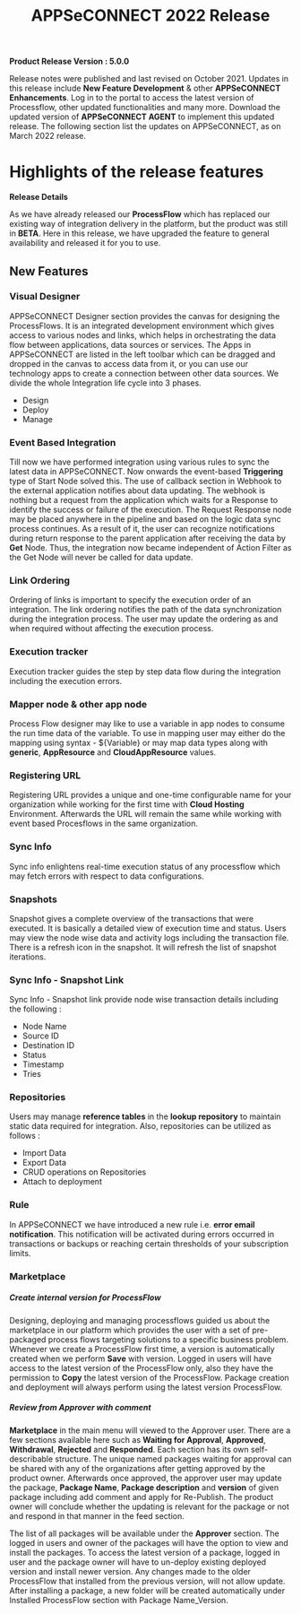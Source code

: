 ﻿---
title: "APPSeCONNECT 2022 Release"
description: "Experience the power of automation and integration modernization with the lastest features of APPSeCONNECT and its enhancements."
keywords: "product release version 5.0.0, latest features, latest release"
toc: true
tag: developers
category: "release-notes"
menus: 
    AECreleasenotes:
        title: "2022"
        weight: 1
        icon: fa fa-wpexplorer
        identifier: Q1Release2022
---

**Product Release Version : 5.0.0** 

Release notes were published and last revised on October 2021. 
Updates in this release include **New Feature Development** & other **APPSeCONNECT Enhancements**. 
Log in to the portal to access the latest version of Processflow, other updated functionalities and many more. 
Download the updated version of **APPSeCONNECT AGENT** to implement this updated release. 
The following section list the updates on APPSeCONNECT, as on March 2022 release.

# Highlights of the release features

**Release Details** 

As we have already released our **ProcessFlow** which has replaced our existing way of integration delivery in the platform, but the product was still in **BETA**. 
Here in this release, we have upgraded the feature to general availability and released it for you to use.

## New Features

### Visual Designer

APPSeCONNECT Designer section provides the canvas for designing the ProcessFlows. 
It is an integrated development environment which gives access to various nodes and links, which helps in orchestrating the data flow between applications, data sources or services. 
The Apps in APPSeCONNECT are listed in the left toolbar which can be dragged and dropped in the canvas to access data from it, or you can use our technology apps to create a connection between other data sources. 
We divide the whole Integration life cycle into 3 phases. 

- Design 
- Deploy 
- Manage

### Event Based Integration 

Till now we have performed integration using various rules to sync the latest data in APPSeCONNECT. 
Now onwards the event-based **Triggering** type of Start Node solved this. 
The use of callback section in Webhook to the external application notifies about data updating. 
The webhook is nothing but a request from the application which waits for a Response to identify the success or failure of the execution. 
The Request Response node may be placed anywhere in the pipeline and based on the logic data sync process continues. 
As a result of it, the user can recognize notifications during return response to the parent application after receiving the data by **Get** Node. 
Thus, the integration now became independent of Action Filter as the Get Node will never be called for data update. 

### Link Ordering 

Ordering of links is important to specify the execution order of an integration. 
The link ordering notifies the path of the data synchronization during the integration process. 
The user may update the ordering as and when required without affecting the execution process. 

### Execution tracker 

Execution tracker guides the step by step data flow during the integration including the execution errors.

### Mapper node & other app node 

Process Flow designer may like to use a variable in app nodes to consume the run time data of the variable. 
To use in mapping user may either do the mapping using syntax - ${Variable} or may map data types along with **generic**, **AppResource** and **CloudAppResource** values. 

### Registering URL 

Registering URL provides a unique and one-time configurable name for your organization while working for the first time with **Cloud Hosting** Environment. 
Afterwards the URL will remain the same while working with event based Procesflows in the same organization. 

### Sync Info 

Sync info enlightens real-time execution status of any processflow which may fetch errors with respect to data configurations. 

### Snapshots 

Snapshot gives a complete overview of the transactions that were executed. 
It is basically a detailed view of execution time and status. 
Users may view the node wise data and activity logs including the transaction file. There is a refresh icon in the snapshot. 
It will refresh the list of snapshot iterations. 

### Sync Info - Snapshot Link 

Sync Info - Snapshot link provide node wise transaction details including the following :

- Node Name 
- Source ID 
- Destination ID 
- Status 
- Timestamp
- Tries

### Repositories 

Users may manage **reference tables** in the **lookup repository** to maintain static data required for integration. Also, repositories can be utilized as follows :

- Import Data
- Export Data
- CRUD operations on Repositories
- Attach to deployment

### Rule 

In APPSeCONNECT we have introduced a new rule i.e. **error email notification**. 
This notification will be activated during errors occurred in transactions or backups or reaching certain thresholds of your subscription limits. 

### Marketplace

##### Create internal version for ProcessFlow 

Designing, deploying and managing processflows guided us about the marketplace in our platform which provides the user with a set of pre-packaged process flows targeting solutions to a specific business problem. 
Whenever we create a ProcessFlow first time, a version is automatically created when we perform **Save** with version. 
Logged in users will have access to the latest version of the ProcessFlow only, also they have the permission to **Copy** the latest version of the ProcessFlow. 
Package creation and deployment will always perform using the latest version ProcessFlow. 

##### Review from Approver with comment 

**Marketplace** in the main menu will viewed to the Approver user. 
There are a few sections available here such as **Waiting for Approval**, **Approved**, **Withdrawal**, **Rejected** and **Responded**. 
Each section has its own self-describable structure. 
The unique named packages waiting for approval can be shared with any of the organizations after getting approved by the product owner. 
Afterwards once approved, the approver user may update the package, **Package Name**, **Package description** and **version** of given package including add comment and apply for Re-Publish. 
The product owner will conclude whether the updating is relevant for the package or not and respond in that manner in the feed section. 

The list of all packages will be available under the **Approver** section. 
The logged in users and owner of the packages will have the option to view and install the packages. 
To access the latest version of a package, logged in user and the package owner will have to un-deploy existing deployed version and install newer version. 
Any changes made to the older ProcessFlow that installed from the previous version, will not allow update. 
After installing a package, a new folder will be created automatically under Installed ProcessFlow section with Package Name_Version. 
